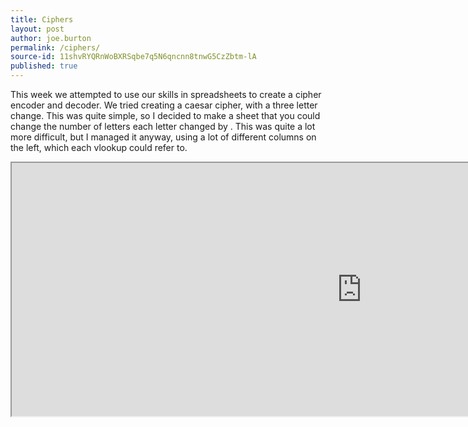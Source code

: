 ```yaml
---
title: Ciphers
layout: post
author: joe.burton
permalink: /ciphers/
source-id: 11shvRYQRnWoBXRSqbe7q5N6qncnn8tnwG5CzZbtm-lA
published: true
---
```

This week we attempted to use our skills in spreadsheets to create a cipher encoder and decoder. We tried creating a caesar cipher, with a three letter change. This was quite simple, so I decided to make a sheet that you could change the number of letters each letter changed by . This was quite a lot more difficult, but I managed it anyway, using a lot of different columns on the left, which each vlookup could refer to.

<iframe height="405px" width="1120px" src="https://docs.google.com/spreadsheets/d/e/2PACX-1vTc5dclB3KKy_9Hi_7vZ7nZSq5nO5tXadufALhkkeBT8o8p7Si-9dt2A4dgrB3zBPK_0THvt0Gy3CKe/pubhtml?widget=true&amp;headers=false"></iframe>
